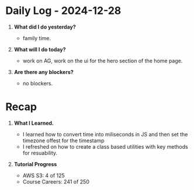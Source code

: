 # Daily Log - 2024-12-28

1. **What did I do yesterday?**

   - family time.

2. **What will I do today?**

   - work on AG, work on the ui for the hero section of the home page.

3. **Are there any blockers?**

   - no blockers.

# Recap
1. **What I Learned.**
   - I learned how to convert time into miliseconds in JS and then set the timezone offest for the timestamp
   - I refreshed on how to create a class based utilities with key methods for resuability.

3. **Tutorial Progress**
   - AWS S3: 4 of 125 
   - Course Careers: 241 of 250